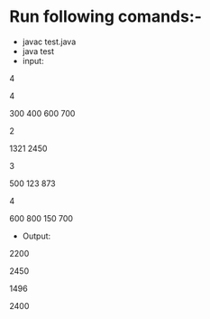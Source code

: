 # Run following comands:-
- javac test.java
- java test
- input: 

4

4

300 400 600 700

2

1321 2450

3

500 123 873

4

600 800 150 700
       
- Output:

2200

2450

1496

2400
